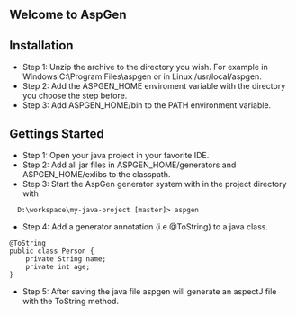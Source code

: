 ## Welcome to AspGen

## Installation
- Step 1: Unzip the archive to the directory you wish. For example in Windows C:\Program Files\aspgen or in Linux /usr/local/aspgen.
- Step 2: Add the ASPGEN_HOME enviroment variable with the directory you choose the step before.
- Step 3: Add ASPGEN_HOME/bin to the PATH environment variable.

## Gettings Started
- Step 1: Open your java project in your favorite IDE.
- Step 2: Add all jar files in ASPGEN_HOME/generators and ASPGEN_HOME/exlibs to the classpath.
- Step 3: Start the AspGen generator system with in the project directory with

```
  D:\workspace\my-java-project [master]> aspgen
```
- Step 4: Add a generator annotation (i.e @ToString) to a java class.

```
@ToString
public class Person {
	private String name;
	private int age;
}
```
- Step 5: After saving the java file aspgen will generate an aspectJ file with the ToString method.